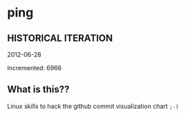 # ping

## HISTORICAL ITERATION
2012-06-28

Incremented: 6966

## What is this?? 
Linux skills to hack the github commit visualization chart `;-)`
